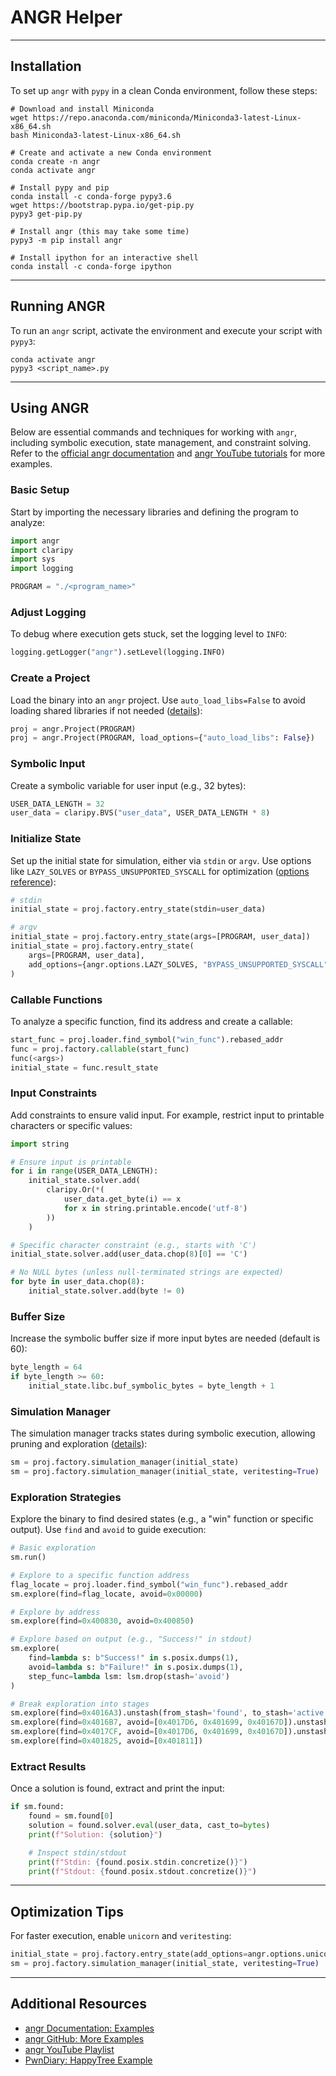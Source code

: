 # ANGR Helper

---

## Installation

To set up `angr` with `pypy` in a clean Conda environment, follow these steps:

```shell
# Download and install Miniconda
wget https://repo.anaconda.com/miniconda/Miniconda3-latest-Linux-x86_64.sh
bash Miniconda3-latest-Linux-x86_64.sh

# Create and activate a new Conda environment
conda create -n angr
conda activate angr

# Install pypy and pip
conda install -c conda-forge pypy3.6
wget https://bootstrap.pypa.io/get-pip.py
pypy3 get-pip.py

# Install angr (this may take some time)
pypy3 -m pip install angr

# Install ipython for an interactive shell
conda install -c conda-forge ipython
```

---

## Running ANGR

To run an `angr` script, activate the environment and execute your script with `pypy3`:

```shell
conda activate angr
pypy3 <script_name>.py
```

---

## Using ANGR

Below are essential commands and techniques for working with `angr`, including symbolic execution, state management, and constraint solving. Refer to the [official angr documentation](https://docs.angr.io/examples) and [angr YouTube tutorials](https://www.youtube.com/playlist?list=PL-nPhof8EyrGKytps3g582KNiJyIAOtBG) for more examples.

### Basic Setup

Start by importing the necessary libraries and defining the program to analyze:

```python
import angr
import claripy
import sys
import logging

PROGRAM = "./<program_name>"
```

### Adjust Logging

To debug where execution gets stuck, set the logging level to `INFO`:

```python
logging.getLogger("angr").setLevel(logging.INFO)
```

### Create a Project

Load the binary into an `angr` project. Use `auto_load_libs=False` to avoid loading shared libraries if not needed ([details](https://docs.angr.io/built-in-analyses/cfg#shared-libraries)):

```python
proj = angr.Project(PROGRAM)
proj = angr.Project(PROGRAM, load_options={"auto_load_libs": False})
```

### Symbolic Input

Create a symbolic variable for user input (e.g., 32 bytes):

```python
USER_DATA_LENGTH = 32
user_data = claripy.BVS("user_data", USER_DATA_LENGTH * 8)
```

### Initialize State

Set up the initial state for simulation, either via `stdin` or `argv`. Use options like `LAZY_SOLVES` or `BYPASS_UNSUPPORTED_SYSCALL` for optimization ([options reference](https://docs.angr.io/appendix/options#options)):

```python
# stdin
initial_state = proj.factory.entry_state(stdin=user_data)

# argv
initial_state = proj.factory.entry_state(args=[PROGRAM, user_data])
initial_state = proj.factory.entry_state(
    args=[PROGRAM, user_data],
    add_options={angr.options.LAZY_SOLVES, "BYPASS_UNSUPPORTED_SYSCALL"}
)
```

### Callable Functions

To analyze a specific function, find its address and create a callable:

```python
start_func = proj.loader.find_symbol("win_func").rebased_addr
func = proj.factory.callable(start_func)
func(<args>)
initial_state = func.result_state
```

### Input Constraints

Add constraints to ensure valid input. For example, restrict input to printable characters or specific values:

```python
import string

# Ensure input is printable
for i in range(USER_DATA_LENGTH):
    initial_state.solver.add(
        claripy.Or(*(
            user_data.get_byte(i) == x
            for x in string.printable.encode('utf-8')
        ))
    )

# Specific character constraint (e.g., starts with 'C')
initial_state.solver.add(user_data.chop(8)[0] == 'C')

# No NULL bytes (unless null-terminated strings are expected)
for byte in user_data.chop(8):
    initial_state.solver.add(byte != 0)
```

### Buffer Size

Increase the symbolic buffer size if more input bytes are needed (default is 60):

```python
byte_length = 64
if byte_length >= 60:
    initial_state.libc.buf_symbolic_bytes = byte_length + 1
```

### Simulation Manager

The simulation manager tracks states during symbolic execution, allowing pruning and exploration ([details](https://docs.angr.io/core-concepts/analyses#simulation-managers)):

```python
sm = proj.factory.simulation_manager(initial_state)
sm = proj.factory.simulation_manager(initial_state, veritesting=True)
```

### Exploration Strategies

Explore the binary to find desired states (e.g., a "win" function or specific output). Use `find` and `avoid` to guide execution:

```python
# Basic exploration
sm.run()

# Explore to a specific function address
flag_locate = proj.loader.find_symbol("win_func").rebased_addr
sm.explore(find=flag_locate, avoid=0x00000)

# Explore by address
sm.explore(find=0x400830, avoid=0x400850)

# Explore based on output (e.g., "Success!" in stdout)
sm.explore(
    find=lambda s: b"Success!" in s.posix.dumps(1),
    avoid=lambda s: b"Failure!" in s.posix.dumps(1),
    step_func=lambda lsm: lsm.drop(stash='avoid')
)

# Break exploration into stages
sm.explore(find=0x4016A3).unstash(from_stash='found', to_stash='active')
sm.explore(find=0x4016B7, avoid=[0x4017D6, 0x401699, 0x40167D]).unstash(from_stash='found', to_stash='active')
sm.explore(find=0x4017CF, avoid=[0x4017D6, 0x401699, 0x40167D]).unstash(from_stash='found', to_stash='active')
sm.explore(find=0x401825, avoid=[0x401811])
```

### Extract Results

Once a solution is found, extract and print the input:

```python
if sm.found:
    found = sm.found[0]
    solution = found.solver.eval(user_data, cast_to=bytes)
    print(f"Solution: {solution}")

    # Inspect stdin/stdout
    print(f"Stdin: {found.posix.stdin.concretize()}")
    print(f"Stdout: {found.posix.stdout.concretize()}")
```

---

## Optimization Tips

For faster execution, enable `unicorn` and `veritesting`:

```python
initial_state = proj.factory.entry_state(add_options=angr.options.unicorn)
sm = proj.factory.simulation_manager(initial_state, veritesting=True)
```

---

## Additional Resources

- [angr Documentation: Examples](https://docs.angr.io/examples)
- [angr GitHub: More Examples](https://github.com/angr/angr-doc/blob/master/docs/more-examples.md)
- [angr YouTube Playlist](https://www.youtube.com/playlist?list=PL-nPhof8EyrGKytps3g582KNiJyIAOtBG)
- [PwnDiary: HappyTree Example](https://pwndiary.com/0ctf-2020-happytree)